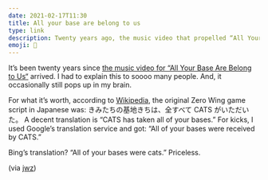 ```yaml
---
date: 2021-02-17T11:30
title: All your base are belong to us
type: link
description: Twenty years ago, the music video that propelled “All Your Base” into a full on meme arrived. It’s a forever earworm in my brain.
emoji: 👾
---
```


It’s been twenty years since [the music video for “All Your Base Are Belong to Us“][link] arrived. I had to explain this to soooo many people. And, it occasionally still pops up in my brain.

For what it’s worth, according to [Wikipedia], the original Zero Wing game script in Japanese was: きみたちの基地きちは、全すべて CATS がいただいた。 A decent translation is “CATS has taken all of your bases.” For kicks, I used Google’s translation service and got: “All of your bases were received by CATS.”

Bing’s translation? “All of your bases were cats.” Priceless.

(via [jwz])

[link]: https://youtu.be/jQE66WA2s-A
[jwz]: https://www.jwz.org/blog/2021/02/all-your-base-is-20/
[wikipedia]: https://en.wikipedia.org/wiki/All_your_base_are_belong_to_us
